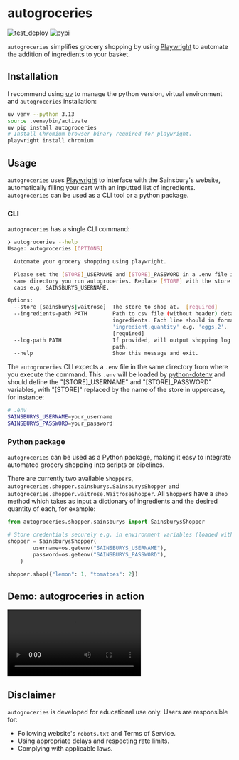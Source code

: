 # autogroceries

[![test_deploy](https://github.com/dzhang32/autogroceries/actions/workflows/test_deploy.yml/badge.svg)](https://github.com/dzhang32/autogroceries/actions/workflows/test_deploy.yml)
[![pypi](https://img.shields.io/pypi/v/autogroceries.svg)](https://pypi.org/project/autogroceries/)

`autogroceries` simplifies grocery shopping by using [Playwright](https://playwright.dev/) to automate the addition of ingredients to your basket.

## Installation

I recommend using [uv](https://docs.astral.sh/uv/) to manage the python version, virtual environment and `autogroceries` installation:

```bash
uv venv --python 3.13
source .venv/bin/activate
uv pip install autogroceries
# Install Chromium browser binary required for playwright.
playwright install chromium
```

## Usage

`autogroceries` uses [Playwright](https://playwright.dev/) to interface with the Sainsbury's website, automatically filling your cart with an inputted list of ingredients. `autogroceries` can be used as a CLI tool or a python package.

### CLI

`autogroceries` has a single CLI command:

```bash
❯ autogroceries --help
Usage: autogroceries [OPTIONS]

  Automate your grocery shopping using playwright.

  Please set the [STORE]_USERNAME and [STORE]_PASSWORD in a .env file in the
  same directory you run autogroceries. Replace [STORE] with the store name in
  caps e.g. SAINSBURYS_USERNAME.

Options:
  --store [sainsburys|waitrose]  The store to shop at.  [required]
  --ingredients-path PATH        Path to csv file (without header) detailing
                                 ingredients. Each line should in format
                                 'ingredient,quantity' e.g. 'eggs,2'.
                                 [required]
  --log-path PATH                If provided, will output shopping log to this
                                 path.
  --help                         Show this message and exit.
```

The `autogroceries` CLI expects a `.env` file in the same directory from where you execute the command. This `.env` will be loaded by [python-dotenv](https://pypi.org/project/python-dotenv/) and should define the "[STORE]_USERNAME" and "[STORE]_PASSWORD" variables, with "[STORE]" replaced by the name of the store in uppercase, for instance:

```bash
# .env
SAINSBURYS_USERNAME=your_username
SAINSBURYS_PASSWORD=your_password
```

### Python package

`autogroceries` can be used as a Python package, making it easy to integrate automated grocery shopping into scripts or pipelines.

There are currently two available `Shopper`s, `autogroceries.shopper.sainsburys.SainsburysShopper` and `autogroceries.shopper.waitrose.WaitroseShopper`. All `Shopper`s have a `shop` method which takes as input a dictionary of ingredients and the desired quantity of each, for example:

```python
from autogroceries.shopper.sainsburys import SainsburysShopper

# Store credentials securely e.g. in environment variables (loaded with python-dotenv).
shopper = SainsburysShopper(
        username=os.getenv("SAINSBURYS_USERNAME"),
        password=os.getenv("SAINSBURYS_PASSWORD"),
    )

shopper.shop({"lemon": 1, "tomatoes": 2})
```

## Demo: autogroceries in action

<video src="https://user-images.githubusercontent.com/32676710/173201096-95633b21-d023-439d-9d18-8d00d0e33c4a.mp4" controls style="max-width: 100%; height: auto;">
  Your browser does not support the video tag.
</video>

## Disclaimer

️`autogroceries` is developed for educational use only. Users are responsible for:
- Following website's `robots.txt` and Terms of Service.
- Using appropriate delays and respecting rate limits.
- Complying with applicable laws.
